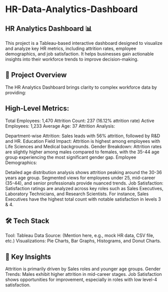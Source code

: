 # HR-Data-Analytics-Dashboard

## HR Analytics Dashboard 📊
This project is a Tableau-based interactive dashboard designed to visualize and analyze key HR metrics, including attrition rates, employee demographics, and job satisfaction. It helps businesses gain actionable insights into their workforce trends to improve decision-making.

## 🚀 Project Overview
The HR Analytics Dashboard brings clarity to complex workforce data by providing:

## High-Level Metrics:

Total Employees: 1,470
Attrition Count: 237 (16.12% attrition rate)
Active Employees: 1,233
Average Age: 37
Attrition Analysis:

Department-wise Attrition: Sales leads with 56% attrition, followed by R&D and HR.
Education Field Impact: Attrition is highest among employees with Life Sciences and Medical backgrounds.
Gender Breakdown: Attrition rates are slightly higher among males compared to females, with the 35-44 age group experiencing the most significant gender gap.
Employee Demographics:

Detailed age distribution analysis shows attrition peaking around the 30-36 years age group.
Segmented views for employees under 25, mid-career (35-44), and senior professionals provide nuanced trends.
Job Satisfaction:
Satisfaction ratings are analyzed across key roles such as Sales Executives, Laboratory Technicians, and Research Scientists. For instance, Sales Executives have the highest total count with notable satisfaction in levels 3 & 4.

## 🛠️ Tech Stack
Tool: Tableau
Data Source: (Mention here, e.g., mock HR data, CSV file, etc.)
Visualizations: Pie Charts, Bar Graphs, Histograms, and Donut Charts.

## 🎯 Key Insights
Attrition is primarily driven by Sales roles and younger age groups.
Gender Trends: Males exhibit higher attrition in mid-career stages.
Job Satisfaction shows opportunities for improvement, especially in roles with low level-4 satisfaction.


